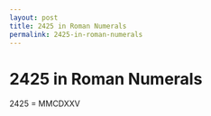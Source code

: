 ```yaml
---
layout: post
title: 2425 in Roman Numerals
permalink: 2425-in-roman-numerals
---
```


# 2425 in Roman Numerals

2425 = MMCDXXV

